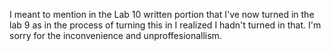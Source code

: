 I meant to mention in the Lab 10 written portion that I've now turned in the lab 9 as in the process of turning this in I realized I hadn't turned in that. I'm sorry for the inconvenience and unproffesionallism.
